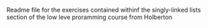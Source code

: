 Readme file for the exercises contained withinf the singly-linked lists section
of the low leve proramming course from Holberton